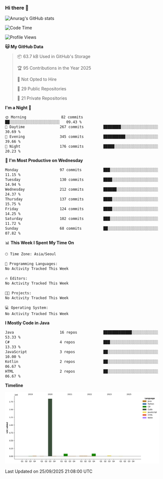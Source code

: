 ### Hi there 👋

![Anurag's GitHub stats](https://github-readme-stats.vercel.app/api?username=pllap&show_icons=true&theme=github_dark)

<!--START_SECTION:waka-->
![Code Time](http://img.shields.io/badge/Code%20Time-1%2C190%20hrs%2043%20mins-blue)

![Profile Views](http://img.shields.io/badge/Profile%20Views-0-blue)

**🐱 My GitHub Data** 

> 📦 63.7 kB Used in GitHub's Storage 
 > 
> 🏆 95 Contributions in the Year 2025
 > 
> 🚫 Not Opted to Hire
 > 
> 📜 29 Public Repositories 
 > 
> 🔑 21 Private Repositories 
 > 
**I'm a Night 🦉** 

```text
🌞 Morning                82 commits          ██░░░░░░░░░░░░░░░░░░░░░░░   09.43 % 
🌆 Daytime                267 commits         ████████░░░░░░░░░░░░░░░░░   30.69 % 
🌃 Evening                345 commits         ██████████░░░░░░░░░░░░░░░   39.66 % 
🌙 Night                  176 commits         █████░░░░░░░░░░░░░░░░░░░░   20.23 % 
```
📅 **I'm Most Productive on Wednesday** 

```text
Monday                   97 commits          ███░░░░░░░░░░░░░░░░░░░░░░   11.15 % 
Tuesday                  130 commits         ████░░░░░░░░░░░░░░░░░░░░░   14.94 % 
Wednesday                212 commits         ██████░░░░░░░░░░░░░░░░░░░   24.37 % 
Thursday                 137 commits         ████░░░░░░░░░░░░░░░░░░░░░   15.75 % 
Friday                   124 commits         ████░░░░░░░░░░░░░░░░░░░░░   14.25 % 
Saturday                 102 commits         ███░░░░░░░░░░░░░░░░░░░░░░   11.72 % 
Sunday                   68 commits          ██░░░░░░░░░░░░░░░░░░░░░░░   07.82 % 
```


📊 **This Week I Spent My Time On** 

```text
🕑︎ Time Zone: Asia/Seoul

💬 Programming Languages: 
No Activity Tracked This Week

🔥 Editors: 
No Activity Tracked This Week

🐱‍💻 Projects: 
No Activity Tracked This Week

💻 Operating System: 
No Activity Tracked This Week
```

**I Mostly Code in Java** 

```text
Java                     16 repos            █████████████░░░░░░░░░░░░   53.33 % 
C#                       4 repos             ███░░░░░░░░░░░░░░░░░░░░░░   13.33 % 
JavaScript               3 repos             ██░░░░░░░░░░░░░░░░░░░░░░░   10.00 % 
Kotlin                   2 repos             ██░░░░░░░░░░░░░░░░░░░░░░░   06.67 % 
HTML                     2 repos             ██░░░░░░░░░░░░░░░░░░░░░░░   06.67 % 
```



**Timeline**

![Lines of Code chart](https://raw.githubusercontent.com/pllap/pllap/main/assets/bar_graph.png)


 Last Updated on 25/09/2025 21:08:00 UTC
<!--END_SECTION:waka-->


<!--
**pllap/pllap** is a ✨ _special_ ✨ repository because its `README.md` (this file) appears on your GitHub profile.

Here are some ideas to get you started:

- 🔭 I’m currently working on ...
- 🌱 I’m currently learning ...
- 👯 I’m looking to collaborate on ...
- 🤔 I’m looking for help with ...
- 💬 Ask me about ...
- 📫 How to reach me: ...
- 😄 Pronouns: ...
- ⚡ Fun fact: ...
-->
